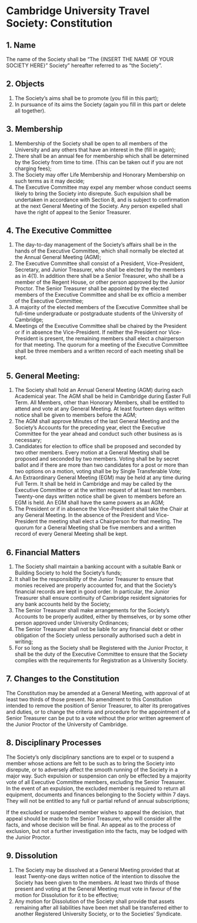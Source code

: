 # Cambridge University Travel Society: Constitution

## 1. Name

The name of the Society shall be “The {INSERT THE NAME OF YOUR SOCIETY HERE}” Society” hereafter referred to as “the Society”.

## 2. Objects

1. The Society’s aims shall be to promote (you fill in this part);
1. In pursuance of its aims the Society (again you fill in this part or delete all together).

## 3. Membership

1. Membership of the Society shall be open to all members of the University and any others that have an interest in the (fill in again);
1. There shall be an annual fee for membership which shall be determined by the Society from time to time. (This can be taken out if you are not charging fees);
1. The Society may offer Life Membership and Honorary Membership on such terms as it may decide;
1. The Executive Committee may expel any member whose conduct seems likely to bring the Society into disrepute. Such expulsion shall be undertaken in accordance with Section 8, and is subject to confirmation at the next General Meeting of the Society. Any person expelled shall have the right of appeal to the Senior Treasurer.

## 4. The Executive Committee

1. The day-to-day management of the Society’s affairs shall be in the hands of the Executive Committee, which shall normally be elected at the Annual General Meeting (AGM);
1. The Executive Committee shall consist of a President, Vice-President, Secretary, and Junior Treasurer, who shall be elected by the members as in 4(1). In addition there shall be a Senior Treasurer, who shall be a member of the Regent House, or other person approved by the Junior Proctor. The Senior Treasurer shall be appointed by the elected members of the Executive Committee and shall be ex officio a member of the Executive Committee;
1. A majority of the elected members of the Executive Committee shall be full-time undergraduate or postgraduate students of the University of Cambridge;
1. Meetings of the Executive Committee shall be chaired by the President or if in absence the Vice-President. If neither the President nor Vice-President is present, the remaining members shall elect a chairperson for that meeting. The quorum for a meeting of the Executive Committee shall be three members and a written record of each meeting shall be kept.

## 5. General Meeting:

1. The Society shall hold an Annual General Meeting (AGM) during each Academical year. The AGM shall be held in Cambridge during Easter Full Term. All Members, other than Honorary Members, shall be entitled to attend and vote at any General Meeting. At least fourteen days written notice shall be given to members before the AGM;
1. The AGM shall approve Minutes of the last General Meeting and the Society’s Accounts for the preceding year, elect the Executive Committee for the year ahead and conduct such other business as is necessary;
1. Candidates for election to office shall be proposed and seconded by two other members. Every motion at a General Meeting shall be proposed and seconded by two members. Voting shall be by secret ballot and if there are more than two candidates for a post or more than two options on a motion, voting shall be by Single Transferable Vote;
1. An Extraordinary General Meeting (EGM) may be held at any time during Full Term. It shall be held in Cambridge and may be called by the Executive Committee or at the written request of at least ten members. Twenty-one days written notice shall be given to members before an EGM is held. An EGM shall have the same powers as an AGM;
1. The President or if in absence the Vice-President shall take the Chair at any General Meeting. In the absence of the President and Vice-President the meeting shall elect a Chairperson for that meeting. The quorum for a General Meeting shall be five members and a written record of every General Meeting shall be kept.

## 6. Financial Matters

1. The Society shall maintain a banking account with a suitable Bank or Building Society to hold the Society’s funds;
1. It shall be the responsibility of the Junior Treasurer to ensure that monies received are properly accounted for, and that the Society’s financial records are kept in good order. In particular, the Junior Treasurer shall ensure continuity of Cambridge resident signatories for any bank accounts held by the Society;
1. The Senior Treasurer shall make arrangements for the Society’s Accounts to be properly audited, either by themselves, or by some other person approved under University Ordinances;
1. The Senior Treasurer shall not be liable for any financial debt or other obligation of the Society unless personally authorised such a debt in writing;
1. For so long as the Society shall be Registered with the Junior Proctor, it shall be the duty of the Executive Committee to ensure that the Society complies with the requirements for Registration as a University Society.

## 7. Changes to the Constitution

The Constitution may be amended at a General Meeting, with approval of at least two thirds of those present. No amendment to this Constitution intended to remove the position of Senior Treasurer, to alter its prerogatives and duties, or to change the criteria and procedure for the appointment of a Senior Treasurer can be put to a vote without the prior written agreement of the Junior Proctor of the University of Cambridge.

## 8. Disciplinary Processes

The Society’s only disciplinary sanctions are to expel or to suspend a member whose actions are felt to be such as to bring the Society into disrepute, or to adversely affect the smooth running of the Society in a major way. Such expulsion or suspension can only be effected by a majority vote of all Executive Committee members, excluding the Senior Treasurer. In the event of an expulsion, the excluded member is required to return all equipment, documents and finances belonging to the Society within 7 days. They will not be entitled to any full or partial refund of annual subscriptions;

If the excluded or suspended member wishes to appeal the decision, that appeal should be made to the Senior Treasurer, who will consider all the facts, and whose decision will be final. An appeal as to the process of exclusion, but not a further investigation into the facts, may be lodged with the Junior Proctor.

## 9. Dissolution

1. The Society may be dissolved at a General Meeting provided that at least Twenty-one days written notice of the intention to dissolve the Society has been given to the members. At least two thirds of those present and voting at the General Meeting must vote in favour of the motion for Dissolution for it to be effective;
1. Any motion for Dissolution of the Society shall provide that assets remaining after all liabilities have been met shall be transferred either to another Registered University Society, or to the Societies’ Syndicate.

